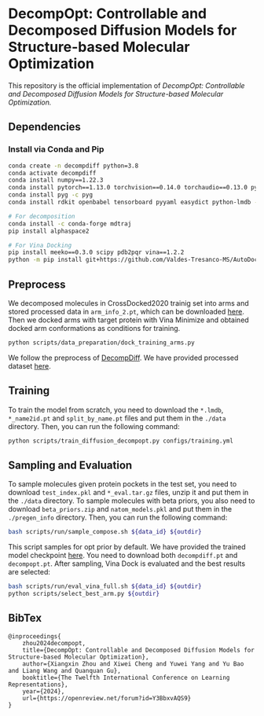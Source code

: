 # DecompOpt: Controllable and Decomposed Diffusion Models for Structure-based Molecular Optimization

This repository is the official implementation of _DecompOpt: Controllable and Decomposed Diffusion Models for Structure-based Molecular Optimization._


## Dependencies
### Install via Conda and Pip
```bash
conda create -n decompdiff python=3.8
conda activate decompdiff
conda install numpy==1.22.3
conda install pytorch==1.13.0 torchvision==0.14.0 torchaudio==0.13.0 pytorch-cuda=11.6 -c pytorch -c nvidia
conda install pyg -c pyg
conda install rdkit openbabel tensorboard pyyaml easydict python-lmdb -c conda-forge

# For decomposition
conda install -c conda-forge mdtraj
pip install alphaspace2

# For Vina Docking
pip install meeko==0.3.0 scipy pdb2pqr vina==1.2.2 
python -m pip install git+https://github.com/Valdes-Tresanco-MS/AutoDockTools_py3
```

## Preprocess 
We decomposed molecules in CrossDocked2020 trainig set into arms and stored processed data in `arm_info_2.pt`, which can be downloaded [here](https://huggingface.co/datasets/Annie37/DecompOpt/blob/main/arm_info_2.pt). Then we docked arms with target protein with Vina Minimize and obtained docked arm conformations as conditions for training.
```bash
python scripts/data_preparation/dock_training_arms.py
```
We follow the preprocess of [DecompDiff](https://github.com/bytedance/DecompDiff). We have provided processed dataset [here](https://huggingface.co/datasets/Annie37/DecompOpt/tree/main).

## Training
To train the model from scratch, you need to download the `*.lmdb`, `*_name2id.pt` and `split_by_name.pt` files and put them in the `./data` directory. Then, you can run the following command:
```bash
python scripts/train_diffusion_decompopt.py configs/training.yml
```

## Sampling and Evaluation
To sample molecules given protein pockets in the test set, you need to download `test_index.pkl` and `*_eval.tar.gz` files, unzip it and put them in the `./data` directory. To sample molecules with beta priors, you also need to download `beta_priors.zip` and `natom_models.pkl` and put them in the `./pregen_info` directory. Then, you can run the following command:
```bash
bash scripts/run/sample_compose.sh ${data_id} ${outdir}
```
This script samples for opt prior by default. We have provided the trained model checkpoint [here](https://huggingface.co/datasets/Annie37/DecompOpt/tree/main). You need to download both `decompdiff.pt` and `decompopt.pt`.
After sampling, Vina Dock is evaluated and the best results are selected:
```bash
bash scripts/run/eval_vina_full.sh ${data_id} ${outdir}
python scripts/select_best_arm.py ${outdir}
```

## BibTex
```
@inproceedings{
    zhou2024decompopt,
    title={DecompOpt: Controllable and Decomposed Diffusion Models for Structure-based Molecular Optimization},
    author={Xiangxin Zhou and Xiwei Cheng and Yuwei Yang and Yu Bao and Liang Wang and Quanquan Gu},
    booktitle={The Twelfth International Conference on Learning Representations},
    year={2024},
    url={https://openreview.net/forum?id=Y3BbxvAQS9}
}
```
